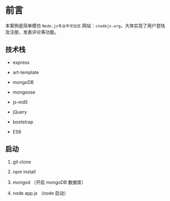 # 前言

本案例是简单模仿 `Node.js专业中文社区` 网站：`cnodejs.org`，大体实现了用户登陆及注册，发表评论等功能。

## 技术栈

* express

* art-template

* mongoDB

* mongoose

* js-md5

* jQuery

* bootstrap

* ES6

## 启动

1. git clone

2. npm install

3. mongod （开启 mongoDB 数据库）

4. node app.js （node 启动）
